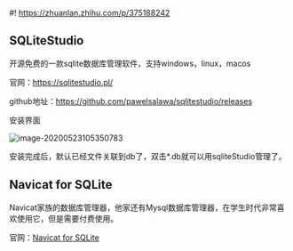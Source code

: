 #! https://zhuanlan.zhihu.com/p/375188242
## SQLiteStudio

开源免费的一款sqlite数据库管理软件，支持windows，linux，macos

官网：https://sqlitestudio.pl/

github地址：https://github.com/pawelsalawa/sqlitestudio/releases

安装界面

![image-20200523105350783](https://img2020.cnblogs.com/blog/363476/202005/363476-20200523164621213-1024193757.png)

安装完成后，默认已经文件关联到db了，双击*.db就可以用sqliteStudio管理了。



## Navicat for SQLite

Navicat家族的数据库管理器，他家还有Mysql数据库管理器，在学生时代非常喜欢使用它，但是需要付费使用。

官网：[Navicat for SQLite](https://www.navicat.com.cn/products/navicat-for-sqlite)

